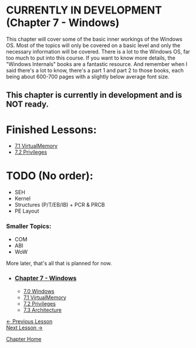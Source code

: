 # CURRENTLY IN DEVELOPMENT (Chapter 7 - Windows)
This chapter will cover some of the basic inner workings of the Windows OS. Most of the topics will only be covered on a basic level and only the necessary information will be covered. There is a lot to the Windows OS, far too much to put into this course. If you want to know more details, the "Windows Internals" books are a fantastic resource. And remember when I said there's a lot to know, there's a part 1 and part 2 to those books, each being about 600-700 pages with a slightly below average font size.

## This chapter is currently in development and is **NOT** ready.

# Finished Lessons:
* [7.1 VirtualMemory](7.1%20VirtualMemory.md)
* [7.2 Privileges](7.2%20Privileges.md)

# TODO (No order):
* SEH
* Kernel
* Structures (P/T/EB/IB) + PCR & PRCB
* PE Layout

### Smaller Topics:
  * COM
  * ABI
  * WoW

More later, that's all that is planned for now.

* ### [Chapter 7 - Windows](7.0%20Windows.md)
    * [7.0 Windows](7.0%20Windows.md)
    * [7.1 VirtualMemory](7.1%20VirtualMemory.md)
    * [7.2 Privileges](7.2%20Privileges.md)
    * [7.3 Architecture](7.3%20Architecture.md)

[<- Previous Lesson](../Chapter%206%20-%20DLL/../Chapter%206%20-%20DLL/6.10%20FinalNotes.md)  
[Next Lesson ->](7.1%20VirtualMemory.md)  

[Chapter Home](7.0%20Windows.md)  
